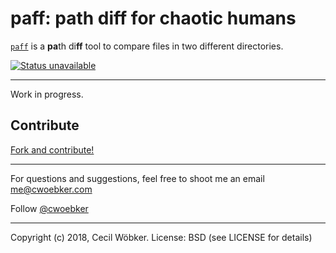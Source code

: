 # paff: path diff for chaotic humans

[`paff`](https://github.com/cwoebker/paff) is a **pa**th di**ff** tool to compare files in two different directories.

[![Status unavailable](https://secure.travis-ci.org/cwoebker/paff.png?branch=master)](http://travis-ci.org/cwoebker/paff)

---

Work in progress.

## Contribute

[Fork and contribute!](http://github.com/cwoebker/paff)

---

For questions and suggestions, feel free to shoot me an email <me@cwoebker.com>

Follow [@cwoebker](http://twitter.com/cwoebker)

---

Copyright (c) 2018, Cecil Wöbker.
License: BSD (see LICENSE for details)
